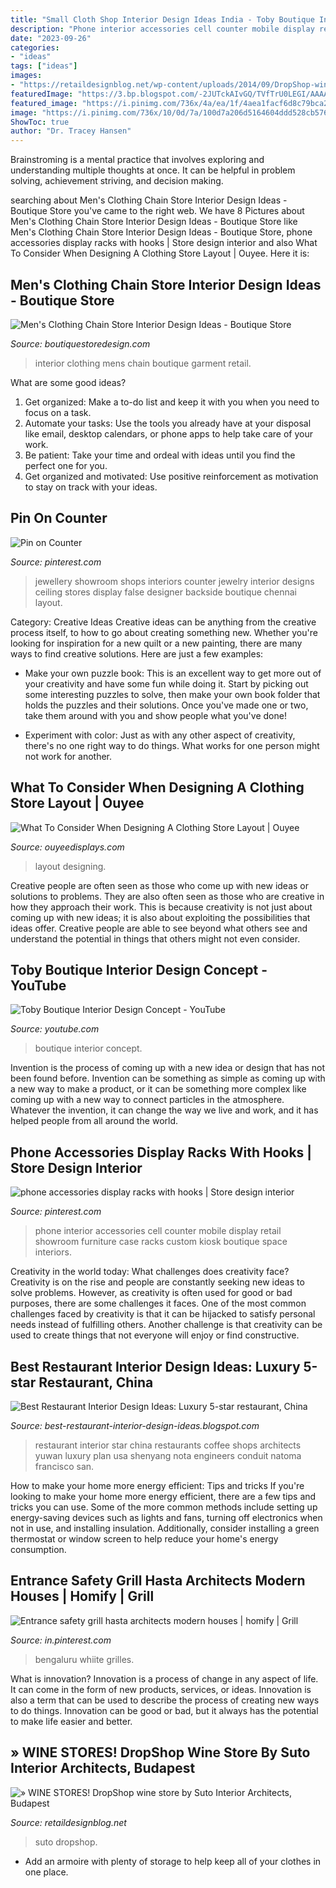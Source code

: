 ```yaml
---
title: "Small Cloth Shop Interior Design Ideas India - Toby Boutique Interior Design Concept"
description: "Phone interior accessories cell counter mobile display retail showroom furniture case racks custom kiosk boutique space interiors"
date: "2023-09-26"
categories:
- "ideas"
tags: ["ideas"]
images:
- "https://retaildesignblog.net/wp-content/uploads/2014/09/DropShop-wine-store-by-Suto-Interior-Architects-Budapest-Hungary-03.jpg"
featuredImage: "https://3.bp.blogspot.com/-2JUTckAIvGQ/TVfTrU0LEGI/AAAAAAAAAHE/Eo2aXp5mV1A/s1600/8+china+5+star+restaraunt.jpg"
featured_image: "https://i.pinimg.com/736x/4a/ea/1f/4aea1facf6d8c79bca2b97b353822c74.jpg"
image: "https://i.pinimg.com/736x/10/0d/7a/100d7a206d5164604ddd528cb576e439.jpg"
ShowToc: true
author: "Dr. Tracey Hansen"
---
```



Brainstroming is a mental practice that involves exploring and understanding multiple thoughts at once. It can be helpful in problem solving, achievement striving, and decision making.

	

		
searching about Men&#039;s Clothing Chain Store Interior Design Ideas - Boutique Store you've came to the right web. We have 8 Pictures about Men&#039;s Clothing Chain Store Interior Design Ideas - Boutique Store like Men&#039;s Clothing Chain Store Interior Design Ideas - Boutique Store, phone accessories display racks with hooks | Store design interior and also What To Consider When Designing A Clothing Store Layout | Ouyee. Here it is:
		
    
## Men&#039;s Clothing Chain Store Interior Design Ideas - Boutique Store

<img loading=lazy src="https://boutiquestoredesign.com/wp-content/uploads/2018/09/mens-clothing-chain-store-interior-design-ideas-6.jpg" onerror="this.onerror=null;this.src='https://tse1.mm.bing.net/th?id=OIP.UUrOavEJB3XyJLhyN66mNwHaEH&amp;pid=15.1';" alt="Men&#039;s Clothing Chain Store Interior Design Ideas - Boutique Store">

_Source: boutiquestoredesign.com_

>interior clothing mens chain boutique garment retail. 

	

What are some good ideas?
1. Get organized: Make a to-do list and keep it with you when you need to focus on a task.
2. Automate your tasks: Use the tools you already have at your disposal like email, desktop calendars, or phone apps to help take care of your work.
3. Be patient: Take your time and ordeal with ideas until you find the perfect one for you.
4. Get organized and motivated: Use positive reinforcement as motivation to stay on track with your ideas.

    
## Pin On Counter

<img loading=lazy src="https://i.pinimg.com/originals/41/0d/9d/410d9d8ef3c327bc0ff396563eeb2c75.jpg" onerror="this.onerror=null;this.src='https://tse1.mm.bing.net/th?id=OIP.2iHz9SAqGBX28mNXSbu7kAHaJQ&amp;pid=15.1';" alt="Pin on Counter">

_Source: pinterest.com_

>jewellery showroom shops interiors counter jewelry interior designs ceiling stores display false designer backside boutique chennai layout. 

	

Category: Creative Ideas
Creative ideas can be anything from the creative process itself, to how to go about creating something new. Whether you're looking for inspiration for a new quilt or a new painting, there are many ways to find creative solutions. Here are just a few examples: 
- Make your own puzzle book: This is an excellent way to get more out of your creativity and have some fun while doing it. Start by picking out some interesting puzzles to solve, then make your own book folder that holds the puzzles and their solutions. Once you've made one or two, take them around with you and show people what you've done! 

- Experiment with color: Just as with any other aspect of creativity, there's no one right way to do things. What works for one person might not work for another.

    
## What To Consider When Designing A Clothing Store Layout | Ouyee

<img loading=lazy src="https://img2268.weyesimg.com/uploads/ouyeedisplays.com/images/15825383646921.jpg" onerror="this.onerror=null;this.src='https://tse2.mm.bing.net/th?id=OIP.EogG4SecjAlkEzetZlBtoAHaE6&amp;pid=15.1';" alt="What To Consider When Designing A Clothing Store Layout | Ouyee">

_Source: ouyeedisplays.com_

>layout designing. 

	

Creative people are often seen as those who come up with new ideas or solutions to problems. They are also often seen as those who are creative in how they approach their work. This is because creativity is not just about coming up with new ideas; it is also about exploiting the possibilities that ideas offer. Creative people are able to see beyond what others see and understand the potential in things that others might not even consider.

    
## Toby Boutique Interior Design Concept - YouTube

<img loading=lazy src="http://i.ytimg.com/vi/fkxoPlZzHYQ/maxresdefault.jpg" onerror="this.onerror=null;this.src='https://tse4.mm.bing.net/th?id=OIP.z0fT6mERcTn0C_qdjbk6iAHaEK&amp;pid=15.1';" alt="Toby Boutique Interior Design Concept - YouTube">

_Source: youtube.com_

>boutique interior concept. 

	

Invention is the process of coming up with a new idea or design that has not been found before. Invention can be something as simple as coming up with a new way to make a product, or it can be something more complex like coming up with a new way to connect particles in the atmosphere. Whatever the invention, it can change the way we live and work, and it has helped people from all around the world.

    
## Phone Accessories Display Racks With Hooks | Store Design Interior

<img loading=lazy src="https://i.pinimg.com/736x/10/0d/7a/100d7a206d5164604ddd528cb576e439.jpg" onerror="this.onerror=null;this.src='https://tse2.mm.bing.net/th?id=OIP.a2La_f722jF42Mxc6XigmAHaJ4&amp;pid=15.1';" alt="phone accessories display racks with hooks | Store design interior">

_Source: pinterest.com_

>phone interior accessories cell counter mobile display retail showroom furniture case racks custom kiosk boutique space interiors. 

	

Creativity in the world today: What challenges does creativity face?
Creativity is on the rise and people are constantly seeking new ideas to solve problems. However, as creativity is often used for good or bad purposes, there are some challenges it faces. One of the most common challenges faced by creativity is that it can be hijacked to satisfy personal needs instead of fulfilling others. Another challenge is that creativity can be used to create things that not everyone will enjoy or find constructive.

    
## Best Restaurant Interior Design Ideas: Luxury 5-star Restaurant, China

<img loading=lazy src="https://3.bp.blogspot.com/-2JUTckAIvGQ/TVfTrU0LEGI/AAAAAAAAAHE/Eo2aXp5mV1A/s1600/8+china+5+star+restaraunt.jpg" onerror="this.onerror=null;this.src='https://tse2.mm.bing.net/th?id=OIP.I-QZVJEFxeXzHEfZPPG2gwHaE7&amp;pid=15.1';" alt="Best Restaurant Interior Design Ideas: Luxury 5-star restaurant, China">

_Source: best-restaurant-interior-design-ideas.blogspot.com_

>restaurant interior star china restaurants coffee shops architects yuwan luxury plan usa shenyang nota engineers conduit natoma francisco san. 

	

How to make your home more energy efficient: Tips and tricks
If you're looking to make your home more energy efficient, there are a few tips and tricks you can use. Some of the more common methods include setting up energy-saving devices such as lights and fans, turning off electronics when not in use, and installing insulation. Additionally, consider installing a green thermostat or window screen to help reduce your home's energy consumption.

    
## Entrance Safety Grill Hasta Architects Modern Houses | Homify | Grill

<img loading=lazy src="https://i.pinimg.com/736x/4a/ea/1f/4aea1facf6d8c79bca2b97b353822c74.jpg" onerror="this.onerror=null;this.src='https://tse2.mm.bing.net/th?id=OIP.-psXly9VjNbMkQ2bZzxE9wHaJ3&amp;pid=15.1';" alt="Entrance safety grill hasta architects modern houses | homify | Grill">

_Source: in.pinterest.com_

>bengaluru whiite grilles. 

	

What is innovation?
Innovation is a process of change in any aspect of life. It can come in the form of new products, services, or ideas. Innovation is also a term that can be used to describe the process of creating new ways to do things. Innovation can be good or bad, but it always has the potential to make life easier and better.

    
## » WINE STORES! DropShop Wine Store By Suto Interior Architects, Budapest

<img loading=lazy src="https://retaildesignblog.net/wp-content/uploads/2014/09/DropShop-wine-store-by-Suto-Interior-Architects-Budapest-Hungary-03.jpg" onerror="this.onerror=null;this.src='https://tse4.mm.bing.net/th?id=OIP._NqAAjM-_bIINQRRjbBEsAHaE8&amp;pid=15.1';" alt="» WINE STORES! DropShop wine store by Suto Interior Architects, Budapest">

_Source: retaildesignblog.net_

>suto dropshop. 

	

- Add an armoire with plenty of storage to help keep all of your clothes in one place.

